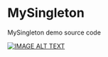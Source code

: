 # MySingleton
MySingleton demo source code

[![IMAGE ALT TEXT](http://img.youtube.com/vi/IcdeljpM4W4/0.jpg)](http://www.youtube.com/watch?v=IcdeljpM4W4 "Video Title")
